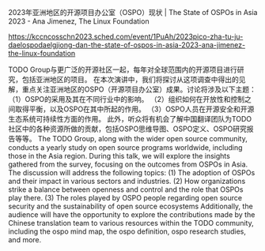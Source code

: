 2023年亚洲地区的开源项目办公室（OSPO）现状 | The State of OSPOs in Asia 2023 - Ana Jimenez, The Linux Foundation

https://kccncosschn2023.sched.com/event/1PuAh/2023pico-zha-tu-ju-daelospodaelgjiong-dan-the-state-of-ospos-in-asia-2023-ana-jimenez-the-linux-foundation

TODO Group与更广泛的开源社区一起，每年对全球范围内的开源项目进行研究，包括亚洲地区的项目。 
在本次演讲中，我们将探讨从这项调查中得出的见解，重点关注亚洲地区的OSPO（开源项目办公室）成果。讨论将涉及以下主题： 
（1）OSPO的采用及其在不同行业中的影响。 （2）组织如何在开放性和控制之间取得平衡，以及OSPO在其中所起的作用。 （3）OSPO人员在开源安全和开源生态系统可持续性方面的作用。 
此外，听众将有机会了解中国翻译团队为TODO社区中的各种资源所做的贡献，包括OSPO思维导图、OSPO定义、OSPO研究报告等等。 
The TODO Group, along with the wider open source community, conducts a yearly study on open source programs worldwide, including those in the Asia region. 
During this talk, we will explore the insights gathered from the survey, focusing on the outcomes from OSPOs in Asia. The discussion will address the following topics: 
(1) The adoption of OSPOs and their impact in various sectors and industries. (2) How organizations strike a balance between openness and control and the role that OSPOs play there. (3) The roles played by OSPO people regarding open source security and the sustainability of open source ecosystems 
Additionally, the audience will have the opportunity to explore the contributions made by the Chinese translation team to various resources within the TODO community, including the ospo mind map, the ospo definition, ospo research studies, and more.